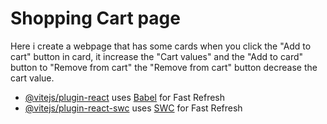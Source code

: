 # Shopping Cart page
Here i create a webpage that has some cards when you click the "Add to cart" button in card, it increase the "Cart values" and the "Add to card" button to "Remove from cart"
the "Remove from cart" button decrease the cart value.

- [@vitejs/plugin-react](https://github.com/vitejs/vite-plugin-react/blob/main/packages/plugin-react/README.md) uses [Babel](https://babeljs.io/) for Fast Refresh
- [@vitejs/plugin-react-swc](https://github.com/vitejs/vite-plugin-react-swc) uses [SWC](https://swc.rs/) for Fast Refresh
